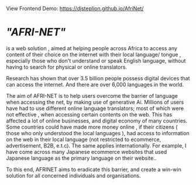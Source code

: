 View Frontend Demo: https://djsteplion.github.io/AfriNet/

# *"AFRI-NET"*  
is  a web  solution , aimed at helping people across Africa to access any content of their choice on the internet with their local language/ tongue , especially those who don't understand or speak English language, without having to search  for physical or online translators.

Research has shown that over 3.5  billion people possess digital devices that can access the internet. And there are over 6,000 languages  in the world.

The aim of AFRI-NET  is to help users overcome the barrier of language when accessing the net, by making use of generative Ai. Millions of  users have had to use different  online language  translators; most of which were not effective , when accessing certain contents on the web. This has affected a lot of online businesses, and digital economy of many countries. Some countries could have made more money online , if their citizens ( those who only understood the local  languages ), had access to information on the web in their local language (not restricted to ecommerce,  advertisement, B2B, e.t.c).
The same applies internationally. For example,  I have come across many Japanese ecommerce websites that used Japanese language as the primary language on their website..


To this end, AFRINET aims  to eradicate this barrier,  and create a win-win solution for all concerned individuals and organisations.

